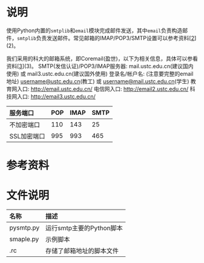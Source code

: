 # 说明

使用Python内置的`smtplib`和`email`模块完成邮件发送，其中`email`负责构造邮件，`smtplib`负责发送邮件。常见邮箱的IMAP/POP3/SMTP设置可以参考资料[[2]](2)。

我们采用的科大的邮箱系统，即Coremail(盈世)，以下为相关信息，具体可以参看资料[[3]](3)。
SMTP(发信认证)/POP3/IMAP服务器: 
  mail.ustc.edu.cn(建议国内使用) 或 mail3.ustc.edu.cn(建议国外使用)
登录名/帐户名: (注意要完整的email地址)
  username@ustc.edu.cn(教工) 或 username@mail.ustc.edu.cn(学生)
教育网入口: http://email.ustc.edu.cn/
电信网入口: http://email2.ustc.edu.cn/
科技网入口: http://email3.ustc.edu.cn/

|服务端口|POP|IMAP|SMTP|
|:--|:--|:--|:--|
|不加密端口|110|143|25|
|SSL加密端口|995|993|465|


# 参考资料

[1]:https://www.liaoxuefeng.com/wiki/0014316089557264a6b348958f449949df42a6d3a2e542c000/001432005226355aadb8d4b2f3f42f6b1d6f2c5bd8d5263000	"SMTP发送邮件"
[2]:https://www.cnblogs.com/shangdawei/p/4305989.html  "常见邮箱的IMAP/POP3/SMTP设置"
[3]:http://mail.ustc.edu.cn/coremail/help/index_zh_CN.jsp  "科大邮箱系统"

# 文件说明

|名称|描述|
|:--|:--|
|pysmtp.py|运行smtp主要的Python脚本|
|smaple.py|示例脚本|
|.rc|存储了邮箱地址的脚本文件|